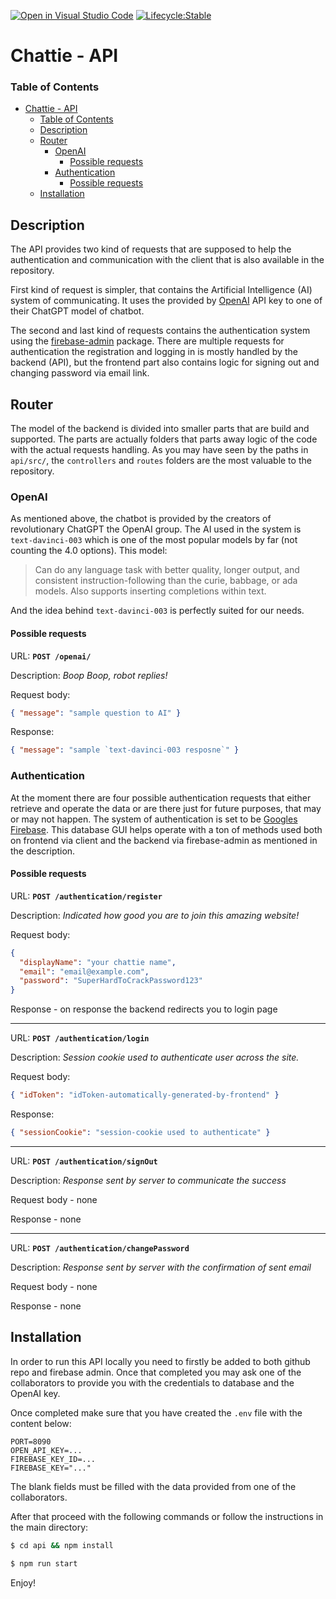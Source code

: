 [![Open in Visual Studio Code](https://img.shields.io/static/v1?logo=visualstudiocode&label=&message=Open%20in%20Visual%20Studio%20Code&labelColor=2c2c32&color=007acc&logoColor=007acc)](https://open.vscode.dev/adam-kostuch/chattie/api)
[![Lifecycle:Stable](https://img.shields.io/badge/Lifecycle-Stable-97ca00)](https://github.com/adam-kostuch/chattie/api)

# Chattie - API

### Table of Contents

- [Chattie - API](#chattie---api)
  - [Table of Contents](#table-of-contents)
  - [Description](#description)
  - [Router](#router)
    - [OpenAI](#openai)
      - [Possible requests](#possible-requests)
    - [Authentication](#authentication)
      - [Possible requests](#possible-requests-1)
  - [Installation](#installation)

## Description

The API provides two kind of requests that are supposed to help the authentication and communication with the client that is also available in the repository.

First kind of request is simpler, that contains the Artificial Intelligence (AI) system of communicating. It uses the provided by [OpenAI](https://openai.com/) API key to one of their ChatGPT model of chatbot.

The second and last kind of requests contains the authentication system using the [firebase-admin](https://github.com/firebase/firebase-admin-node) package. There are multiple requests for authentication the registration and logging in is mostly handled by the backend (API), but the frontend part also contains logic for signing out and changing password via email link.

## Router

The model of the backend is divided into smaller parts that are build and supported. The parts are actually folders that parts away logic of the code with the actual requests handling. As you may have seen by the paths in `api/src/`, the `controllers` and `routes` folders are the most valuable to the repository.

### OpenAI

As mentioned above, the chatbot is provided by the creators of revolutionary ChatGPT the OpenAI group. The AI used in the system is `text-davinci-003` which is one of the most popular models by far (not counting the 4.0 options). This model:

> Can do any language task with better quality, longer output, and consistent instruction-following than the curie, babbage, or ada models. Also supports inserting completions within text.

And the idea behind `text-davinci-003` is perfectly suited for our needs.

#### Possible requests

URL: **`POST /openai/`**

Description: _Boop Boop, robot replies!_

Request body:

```json
{ "message": "sample question to AI" }
```

Response:

```json
{ "message": "sample `text-davinci-003 resposne`" }
```

### Authentication

At the moment there are four possible authentication requests that either retrieve and operate the data or are there just for future purposes, that may or may not happen. The system of authentication is set to be [Googles Firebase](https://firebase.google.com/). This database GUI helps operate with a ton of methods used both on frontend via client and the backend via firebase-admin as mentioned in the description.

#### Possible requests

URL: **`POST /authentication/register`**

Description: _Indicated how good you are to join this amazing website!_

Request body:

```json
{
  "displayName": "your chattie name",
  "email": "email@example.com",
  "password": "SuperHardToCrackPassword123"
}
```

Response - on response the backend redirects you to login page

---

URL: **`POST /authentication/login`**

Description: _Session cookie used to authenticate user across the site._

Request body:

```json
{ "idToken": "idToken-automatically-generated-by-frontend" }
```

Response:

```json
{ "sessionCookie": "session-cookie used to authenticate" }
```

---

URL: **`POST /authentication/signOut`**

Description: _Response sent by server to communicate the success_

Request body - none

Response - none

---

URL: **`POST /authentication/changePassword`**

Description: _Response sent by server with the confirmation of sent email_

Request body - none

Response - none

## Installation

In order to run this API locally you need to firstly be added to both github repo and firebase admin. Once that completed you may ask one of the collaborators to provide you with the credentials to database and the OpenAI key.

Once completed make sure that you have created the `.env` file with the content below:

```env
PORT=8090
OPEN_API_KEY=...
FIREBASE_KEY_ID=...
FIREBASE_KEY="..."
```

The blank fields must be filled with the data provided from one of the collaborators.

After that proceed with the following commands or follow the instructions in the main directory:

```bash
$ cd api && npm install
```

```bash
$ npm run start
```

Enjoy!
